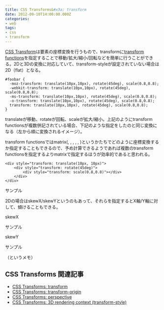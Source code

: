 ```yaml
---
title: CSS Transforms&#x3a; transform
date: 2012-09-10T14:00:00.000Z
categories:
- web
tags:
- css
- transform
---
```

[CSS Transform](http://www.w3.org/TR/css3-transforms/)は要素の座標変換を行うもので、transformに[transform functions](http://www.w3.org/TR/css3-transforms/#transform-functions)を指定することで移動/拡大/縮小/回転などを簡単に行うことができる。2Dと3Dの変換に対応していて、transform-styleが設定されていない場合は2D（flat）となる。

<!-- more -->

```
#foobar {
  -moz-transform: translate(10px,10px), rotate(45deg), scale(0.8,0.8);
  -webkit-transform: translate(10px,10px), rotate(45deg), scale(0.8,0.8);
  -ms-transform: translate(10px,10px), rotate(45deg), scale(0.8,0.8);
  -o-transform: translate(10px,10px), rotate(45deg), scale(0.8,0.8);
  transform: translate(10px,10px), rotate(45deg), scale(0.8,0.8);
}

```

translateが移動、rotateが回転、scaleが拡大/縮小。上記のようにtransform functionsが複数併記されている場合、下記のような指定をしたのと同じ変換になる（左から順に変換されるイメージ）。

transform functionsではmatrix(, , , , , )というかたちでどのように座標変換するか指定することもできるので、予め計算できるようであれば複数のtransform functionsを指定するよりmatrixで指定するほうが効率的であると思われる。

```
<div style="transform: translate(10px, 10px)">
    <div style="transform: rotate(45deg)">
        <div style="transform: scale(0.8,0.8)"></div>
    </div>
</div>

```

サンプル

2Dの場合はskewX/skewYというのもあって、それらを指定するとX軸/Y軸に対して、傾けることもできる。

skewX

サンプル

skewY

サンプル

（というメモ）

CSS Transforms 関連記事
-------------------

*   [CSS Transforms: transform](/blog//2012/09/css_transforms_2d/)
*   [CSS Transforms: transform-origin](/blog//2012/09/css_transforms_2d_2/)
*   [CSS Transforms: perspective](/blog//2012/09/css_transforms_3d_and_perspective/)
*   [CSS Transforms: 3D rendering context (transform-style)](/blog//2012/09/css_transforms_3d_and_transform-style/)
